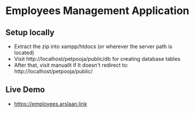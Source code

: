# Employees Management Application

## Setup locally

- Extract the zip into xampp/htdocs (or wherever the server path is located) 
- Visit http://localhost/petpooja/public/db for creating database tables
- After that, visit manuallt if It doesn't redirect to: http://localhost/petpooja/public/


## Live Demo

- https://employees.arslaan.link
